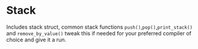 # Stack

Includes stack struct, common stack functions `push()`,`pop()`,`print_stack()` and `remove_by_value()` tweak this if needed for your preferred compiler of choice and give it a run.
